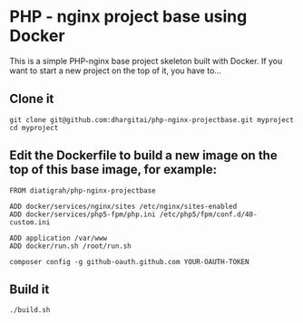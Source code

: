 # PHP - nginx project base using Docker

This is a simple PHP-nginx base project skeleton built with Docker.
If you want to start a new project on the top of it, you have to...

## Clone it
```console
git clone git@github.com:dhargitai/php-nginx-projectbase.git myproject
cd myproject
```

## Edit the Dockerfile to build a new image on the top of this base image, for example:
```console
FROM diatigrah/php-nginx-projectbase

ADD docker/services/nginx/sites /etc/nginx/sites-enabled
ADD docker/services/php5-fpm/php.ini /etc/php5/fpm/conf.d/40-custom.ini

ADD application /var/www
ADD docker/run.sh /root/run.sh

composer config -g github-oauth.github.com YOUR-OAUTH-TOKEN
```

## Build it
```console
./build.sh
```
